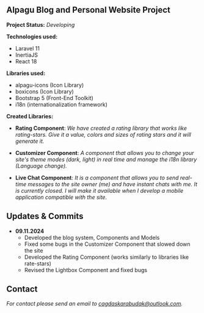 ## Alpagu Blog and Personal Website Project

**Project Status:** *Developing*

**Technologies used:**
- Laravel 11
- InertiaJS
- React 18

**Libraries used:**
- alpagu-icons (Icon Library)
- boxicons (Icon Library)
- Bootstrap 5 (Front-End Toolkit)
- i18n (internationalization framework)

 **Created Libraries:**
- **Rating Component**:
	*We have created a rating library that works like rating-stars. Give it a value, colors and sizes of rating stars and it will generate it.*
	
- **Customizer Component**:
	*A component that allows you to change your site's theme modes (dark, light) in real time and manage the i18n library (Language change).*
	
- **Live Chat Component**:
	*It is a component that allows you to send real-time messages to the site owner (me) and have instant chats with me. It is currently closed. I will make it available when I develop a mobile application compatible with the site.*

## Updates & Commits

- **09.11.2024**
	- Developed the blog system, Components and Models
	- Fixed some bugs in the Customizer Component that slowed down the site
	- Developed the Rating Component (works similarly to libraries like rate-stars)
	- Revised the Lightbox Component and fixed bugs

## Contact
*For contact please send an email to [cagdaskarabudak@outlook.com](mailto:cagdaskarabudak@outlook.com).*